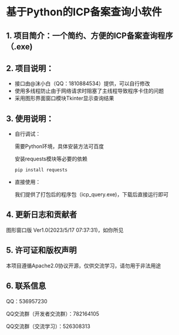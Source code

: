 # 基于Python的ICP备案查询小软件

## 1. 项目简介：一个简约、方便的ICP备案查询程序（.exe)

## 2. 项目说明：

- 接口由@沫小白（QQ：1810884534）提供，可以自行修改
- 使用多线程防止由于网络请求时阻塞了主线程导致程序卡住的问题
- 采用图形界面窗口模块Tkinter显示查询结果

## 3. 使用说明：

- 自行调试：

    需要Python环境，具体安装方法可百度

    安装requests模块等必要的依赖

    ```bash
    pip install requests
    ```

- 直接使用：

    我们提供了打包后的程序包（icp_query.exe)，下载后直接运行即可

## 4.  更新日志和贡献者

图形窗口版 Ver1.0(2023/5/17 07:37:31)，如你所见
  
## 5. 许可证和版权声明

本项目遵循Apache2.0协议开源，仅供交流学习，请勿用于非法用途

## 6. 联系信息

QQ：536957230

QQ交流群（开发者交流群）：782164105

QQ交流群（交流学习）：526308313